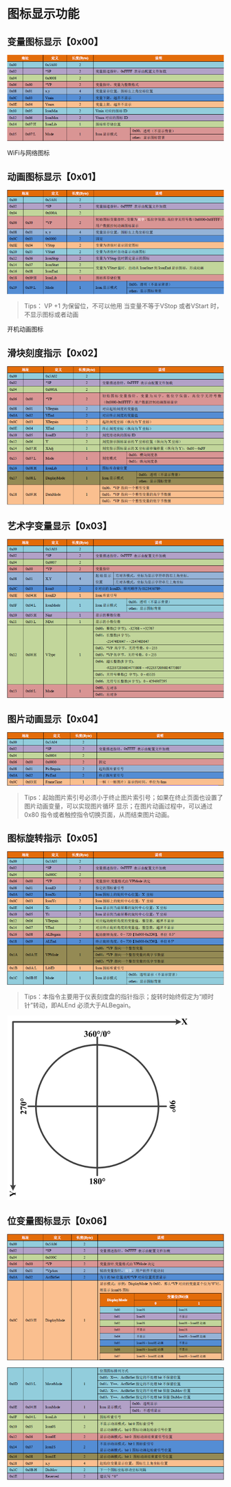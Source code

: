 # 图标显示功能

## 变量图标显示【0x00】

![](../../../../.gitbook/assets/image%20%28122%29.png)

WiFi与网络图标

## 动画图标显示【0x01】

![](../../../../.gitbook/assets/image%20%2818%29.png)

> Tips： VP +1 为保留位，不可以他用 当变量不等于VStop 或者VStart 时，不显示图标或者动画

开机动画图标

## 滑块刻度指示【0x02】

![](../../../../.gitbook/assets/image%20%28173%29.png)

### 

## 艺术字变量显示【0x03】

![](../../../../.gitbook/assets/image%20%2870%29.png)

## 图片动画显示【0x04】

![](../../../../.gitbook/assets/image%20%2839%29.png)

> Tips：起始图片索引号必须小于终止图片索引号；如果在终止页面也设置了图片动画变量，可以实现图片循环 显示；在图片动画过程中，可以通过0x80 指令或者触控指令切换页面，从而结束图片动画。

## 图标旋转指示【0x05】

![](../../../../.gitbook/assets/image%20%2844%29.png)

> Tips：本指令主要用于仪表刻度盘的指针指示；旋转时始终假定为“顺时针”转动，即ALEnd 必须大于ALBegain。

![](../../../../.gitbook/assets/image%20%28150%29.png)

## 位变量图标显示【0x06】

![](../../../../.gitbook/assets/image%20%2847%29.png)

![](../../../../.gitbook/assets/image%20%2813%29.png)

